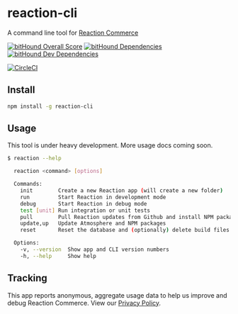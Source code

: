 # reaction-cli

A command line tool for [Reaction Commerce](https://reactioncommerce.com)

[![bitHound Overall Score](https://www.bithound.io/github/reactioncommerce/reaction-cli/badges/score.svg)](https://www.bithound.io/github/reactioncommerce/reaction-cli)
[![bitHound Dependencies](https://www.bithound.io/github/reactioncommerce/reaction-cli/badges/dependencies.svg)](https://www.bithound.io/github/reactioncommerce/reaction-cli/master/dependencies/npm)
[![bitHound Dev Dependencies](https://www.bithound.io/github/reactioncommerce/reaction-cli/badges/devDependencies.svg)](https://www.bithound.io/github/reactioncommerce/reaction-cli/master/dependencies/npm)

[![CircleCI](https://circleci.com/gh/reactioncommerce/reaction-cli.svg?style=svg)](https://circleci.com/gh/reactioncommerce/reaction-cli)

## Install

```sh
npm install -g reaction-cli
```

## Usage

This tool is under heavy development. More usage docs coming soon.

```sh
$ reaction --help

  reaction <command> [options]

  Commands:
    init        Create a new Reaction app (will create a new folder)
    run         Start Reaction in development mode
    debug       Start Reaction in debug mode
    test [unit] Run integration or unit tests
    pull        Pull Reaction updates from Github and install NPM packages
    update,up   Update Atmosphere and NPM packages
    reset       Reset the database and (optionally) delete build files

  Options:
    -v, --version  Show app and CLI version numbers            
    -h, --help     Show help
```
## Tracking

This app reports anonymous, aggregate usage data to help us improve and debug Reaction Commerce. View our [Privacy Policy](https://reactioncommerce.com/legal/privacy).

